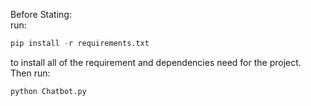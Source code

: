 Before Stating:  
run: 
```python
pip install -r requirements.txt    
```
to install all of the requirement and dependencies need for the project.  
Then run:  
```python
python Chatbot.py
```
